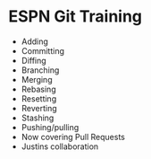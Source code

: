 # ESPN Git Training

* Adding
* Committing
* Diffing
* Branching
* Merging
* Rebasing
* Resetting
* Reverting
* Stashing
* Pushing/pulling
* Now covering Pull Requests
* Justins collaboration
